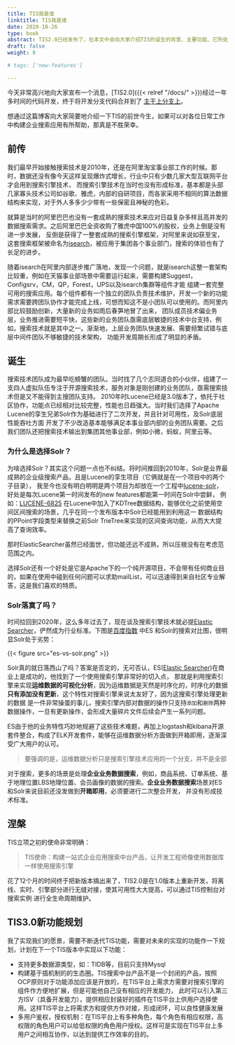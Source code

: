 ```yaml
---
title: TIS我是谁
linktitle: TIS我是谁
date: 2020-10-26
type: book
abstract: TIS2.0已经发布了，在本文中会向大家介绍TIS的诞生的背景、主要功能、它所处的企业搜索应用领域的优势，和将来的愿景
draft: false
weight: 9

# tags: ['new-features']

---
```

今天非常高兴地向大家宣布一个消息，[TIS2.0]({{< relref "/docs/" >}})经过一年多时间的代码开发，终于将开发分支代码合并到了 [主干上分支上](https://github.com/qlangtech/tis-solr)。

想通过这篇博客向大家简要地介绍一下TIS的前世今生，如果可以对各位日常工作中构建企业搜索应用有所帮助，那真是不胜荣幸。

## 前传
我们最早开始接触搜索技术是2010年，还是在阿里淘宝事业部工作的时候。那时，数据还没有像今天这样呈现爆炸式增长，行业中只有少数几家大型互联网平台才会用到搜索引擎技术，
而搜索引擎技术在当时也没有形成标准，基本都是头部几家寡头技术公司如谷歌、雅虎，内部的自研项目，而各家采用不相同的算法数据结构来实现，对于外人多多少少带有一些保密且神秘的色彩。

就算是当时的阿里巴巴也没有一套成熟的搜索技术来应对日益复杂多样且高并发的数据搜索需求。之后阿里巴巴全资收购了雅虎中国100%的股权，业务上倒是没有进一步发展，
反倒是获得了一整套成熟的搜索引擎框架，对阿里来说如获至宝，这套搜索框架被命名为[isearch](http://www.itboth.com/d/FJ3Mrq/isearch-opensearch)，被应用于集团各个事业部门，搜索的体验也有了长足的进步。

随着isearch在阿里内部逐步推广落地，发现一个问题，就是isearch这整一套架构比较重，例如在天猫事业部场景中需要运行起来，需要构建Suggest，Configsrv，CM，QP，Forest，UPS以及isearch集群等组件才能
组建一套完整可用的搜索应用。每个组件都有一个独立的团队负责技术维护，开发一个新的功能需求需要跨团队协作才能完成上线，可想而知这不是小团队可以使用的。而阿里内部比较鼓励创新，大量新的业务如雨后春笋地冒了出来，
团队成员技术偏业务层，业务推进需要短平快，这些新的业务团队亟需底层敏捷的技术中台支持，例如，搜索技术就是其中之一。渐渐地，上层业务团队快速发展、需要频繁试错与底层中间件团队不够敏捷的技术架构，
功能开发周期长形成了明显的矛盾。

## 诞生

搜索技术团队成为最早吃螃蟹的团队。当时找了几个志同道合的小伙伴，组建了一支四人虚拟队伍专注于开源搜索技术，服务对象是刚创建的业务团队，亟需搜索技术但是又不能得到主搜团队支持。
2010年时Lucene已经是3.0版本了，依托于社区协作，功能点已经相对比较完整，性能也日趋强大。当时我们选择了Apache Lucene的孪生兄弟Solr作为基础进行了二次开发，并且针对可用性，及Solr底层性能吞吐方面
开发了不少改造基本能够满足本事业部内部的业务团队需要。之后我们团队还把搜索技术输出到集团其他事业部，例如小微，蚂蚁，阿里云等。

### 为什么是选择Solr？

为啥选择Solr？其实这个问题一点也不纠结。将时间推回到2010年，Solr是业界最成熟的企业级搜索产品，且是Lucene的孪生项目（它俩就是在一个项目中的两个子目录），
我至今也没有明白明明是两个项目为却放在一个工程中[lucene-solr](https://github.com/apache/lucene-solr)，好处是每次Lucene第一时间发布的new features都能第一时间在Solr中尝鲜，
例如：[LUCENE-6825](https://issues.apache.org/jira/browse/LUCENE-6825) 在Lucene中加入了KDTree数据结构，能够优化之前使用空间区间搜索的场景，几乎在同一个发布版本中Solr已经能用到利用这一
数据结构的PPoint字段类型来替换之前Solr TrieTree来实现的区间查询功能，从而大大提高了查询效率。

那时ElasticSearcher虽然已经面世，但功能还远不成熟，所以压根没有在考虑范范围之内。

选择Solr还有一个好处是它是Apache下的一个纯开源项目，不会带有任何商业目的，如果在使用中碰到任何问题可以求助mailList，可以迅速得到来自社区专业解答，这是我们喜欢的特质。

### Solr落寞了吗？

时间拉回到2020年，这么多年过去了，现在谈及搜索引擎技术就必提[Elastic Searcher](https://www.elastic.co/cn/)，俨然成为行业标准。下图是[百度指数](http://index.baidu.com/v2/main/index.html#/trend/solr?words=solr,elasticsearch)
中ES 和Solr的搜索对比图，很明显Solr处于劣势：

{{< figure src="es-vs-solr.png"  >}}

Solr真的就日落西山了吗？答案是否定的，无可否认，ES([Elastic Searcher](https://www.elastic.co/cn/))在商业上是成功的，他找到了一个使用搜索引擎非常好的切入点，
那就是利用搜索引擎来实现**运维数据的可视化分析**，因为运维数据是天然是时序化的，时序化的数据**只有添加没有更新**，这个特性对搜索引擎来说太友好了，因为这搜索引擎处理更新的数据
是一件非常操蛋的事儿，搜索引擎内部对数据的操作只支持`添加`和`删除`两种数据操作，一旦有更新操作，会形成大量碎片文件后续会产生一系列问题。

ES由于他的业务特性巧妙地规避了这些技术难题，再加上logstash和kibana开源套件整合，构成了ELK开发套件，能够在运维数据分析方面做到开箱即用，逐渐深受广大用户的认可。

>要强调的是，运维数据分析只是搜索引擎技术应用的一个分支，并不是全部

对于搜索，更多的场景是处理**企业业务数据搜索**，例如，商品系统、订单系统、基于地理位置LBS地理位置、会员画像的数据的搜索。**企业业务数据搜索**场景对ES和Solr来说目前还没发做到**开箱即用**，必须要进行二次整合开发，
并没有形成技术标准。

## 涅槃

TIS立项之初的使命非常明确：
>TIS使命：构建一站式企业应用搜索中台产品，让开发工程师像使用数据库一样使用搜索引擎

花了12个月的时间终于把新版本搞出来了，TIS2.0是在1.0版本上重新开发，将离线、实时、引擎部分进行无缝对接，使其可用性大大提高，可以通过TIS控制台对搜索实例
进行全生命周期维护。


## TIS3.0新功能规划

我了实现我们的愿景，需要不断迭代TIS功能，需要对未来的实现的功能作一下规划，计划在下一个TIS版本中实现以下功能：

- 支持更多数据源类型，如：TIDB等，目前只支持Mysql
- 构建基于插机制的的生态圈。TIS搜索中台产品不是一个封闭的产品，按照OCP原则对于功能添加应该是开放的，在TIS平台上需求方需要对搜索引擎的组件作方便地扩展，但是可能他自己没有相应的开发能力，
  此时可以引入第三方ISV（具备开发能力），提供相应封装好的插件在TIS平台上供用户选择使用。这样TIS平台上将需求方和提供方作对接，形成闭环，可以良性健康发展
- 多用户鉴权，授权机制：在TIS平台上有多种角色，每个角色有相应权限，高权限的角色用户可以给低权限的角色用户授权。这样可是实现在TIS平台上多用户之间相互协作，以达到提供工作效率的目的。 


